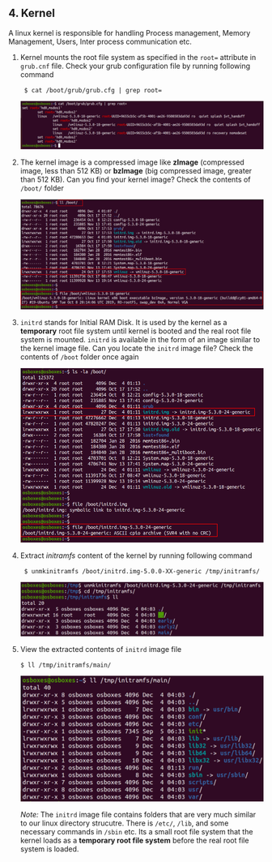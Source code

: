 ## 4. Kernel

A linux kernel is responsible for handling Process management, Memory Management, Users, Inter process communication etc.

1. Kernel mounts the root file system as specified in the `root=` attribute in `grub.cnf` file. Check your grub configuration file by running following command

        $ cat /boot/grub/grub.cfg | grep root=

    ![Locate `root=` attribute in `grub.cfg`](../../image/15_grub_configuration_root.png)

2. The kernel image is a compressed image like **zImage** (compressed image, less than 512 KB) or **bzImage** (big compressed image, greater than 512 KB). Can you find your kernel image? Check the contents of `/boot/` folder

    ![Locate kernel image](../../image/16_kernel.png)

3. `initrd` stands for Initial RAM Disk. It is used by the kernel as a **temporary** root file system until kernel is booted and the real root file system is mounted. `initrd` is available in the form of an image similar to the kernel image file. Can you locate the `initrd` image file? Check the contents of `/boot` folder once again

    ![Locate `initrd` image file](../../image/18_initrd.png)

4. Extract *initramfs* content of the kernel by running following command

        $ unmkinitramfs /boot/initrd.img-5.0.0-XX-generic /tmp/initramfs/

    ![Extract initramfs content](../../image/20_unmkinitramfs.png)

5.  View the extracted contents of `initrd` image file
   
        $ ll /tmp/initramfs/main/

    ![](../../image/20b_unmkinitramfs.png)

    *Note:* The `initrd` image file contains folders that are very much similar to our linux directory strucutre. There is `/etc/`, `/lib`, and some necessary commands in `/sbin` etc. Its a small root file system that the kernel loads as a **temporary root file system** before the real root file system is loaded.
